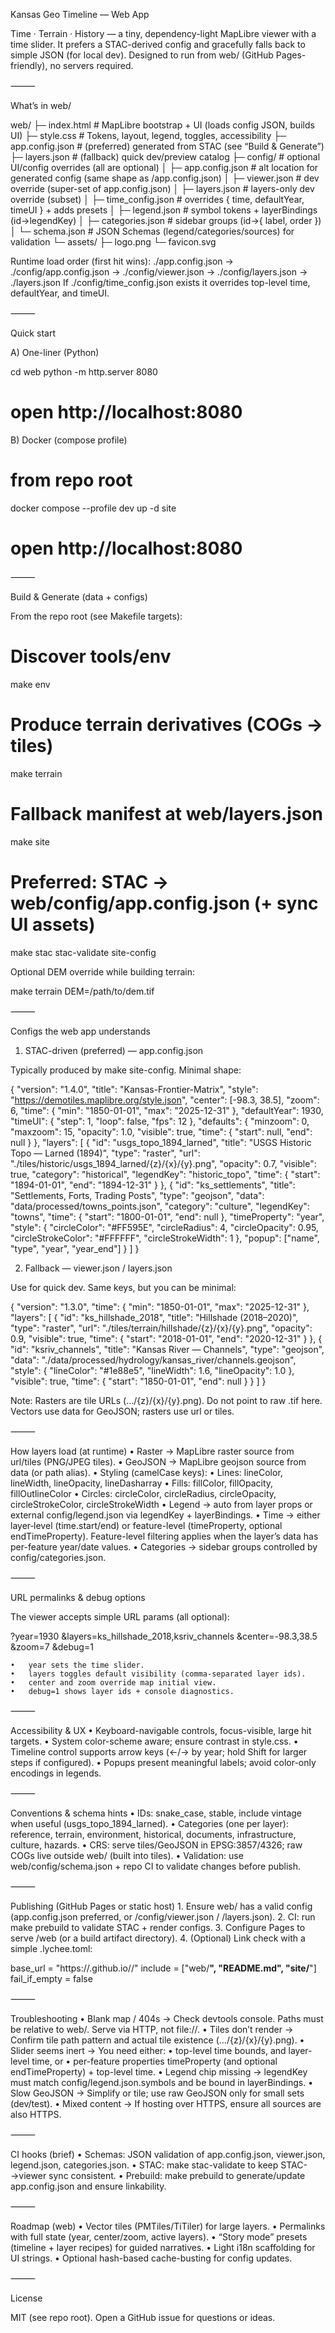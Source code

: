 Kansas Geo Timeline — Web App

Time · Terrain · History — a tiny, dependency-light MapLibre viewer with a time slider.
It prefers a STAC-derived config and gracefully falls back to simple JSON (for local dev).
Designed to run from web/ (GitHub Pages-friendly), no servers required.

⸻

What’s in web/

web/
├─ index.html              # MapLibre bootstrap + UI (loads config JSON, builds UI)
├─ style.css               # Tokens, layout, legend, toggles, accessibility
├─ app.config.json         # (preferred) generated from STAC (see “Build & Generate”)
├─ layers.json             # (fallback) quick dev/preview catalog
├─ config/                 # optional UI/config overrides (all are optional)
│  ├─ app.config.json      # alt location for generated config (same shape as /app.config.json)
│  ├─ viewer.json          # dev override (super-set of app.config.json)
│  ├─ layers.json          # layers-only dev override (subset)
│  ├─ time_config.json     # overrides { time, defaultYear, timeUI } + adds presets
│  ├─ legend.json          # symbol tokens + layerBindings (id→legendKey)
│  ├─ categories.json      # sidebar groups (id→{ label, order })
│  └─ schema.json          # JSON Schemas (legend/categories/sources) for validation
└─ assets/
   ├─ logo.png
   └─ favicon.svg

Runtime load order (first hit wins):
./app.config.json → ./config/app.config.json → ./config/viewer.json → ./config/layers.json → ./layers.json
If ./config/time_config.json exists it overrides top-level time, defaultYear, and timeUI.

⸻

Quick start

A) One-liner (Python)

cd web
python -m http.server 8080
# open http://localhost:8080

B) Docker (compose profile)

# from repo root
docker compose --profile dev up -d site
# open http://localhost:8080


⸻

Build & Generate (data + configs)

From the repo root (see Makefile targets):

# Discover tools/env
make env

# Produce terrain derivatives (COGs → tiles)
make terrain

# Fallback manifest at web/layers.json
make site

# Preferred: STAC → web/config/app.config.json (+ sync UI assets)
make stac stac-validate site-config

Optional DEM override while building terrain:

make terrain DEM=/path/to/dem.tif


⸻

Configs the web app understands

1) STAC-driven (preferred) — app.config.json

Typically produced by make site-config. Minimal shape:

{
  "version": "1.4.0",
  "title": "Kansas-Frontier-Matrix",
  "style": "https://demotiles.maplibre.org/style.json",
  "center": [-98.3, 38.5],
  "zoom": 6,
  "time": { "min": "1850-01-01", "max": "2025-12-31" },
  "defaultYear": 1930,
  "timeUI": { "step": 1, "loop": false, "fps": 12 },
  "defaults": {
    "minzoom": 0, "maxzoom": 15, "opacity": 1.0, "visible": true,
    "time": { "start": null, "end": null }
  },
  "layers": [
    {
      "id": "usgs_topo_1894_larned",
      "title": "USGS Historic Topo — Larned (1894)",
      "type": "raster",
      "url": "./tiles/historic/usgs_1894_larned/{z}/{x}/{y}.png",
      "opacity": 0.7,
      "visible": true,
      "category": "historical",
      "legendKey": "historic_topo",
      "time": { "start": "1894-01-01", "end": "1894-12-31" }
    },
    {
      "id": "ks_settlements",
      "title": "Settlements, Forts, Trading Posts",
      "type": "geojson",
      "data": "data/processed/towns_points.json",
      "category": "culture",
      "legendKey": "towns",
      "time": { "start": "1800-01-01", "end": null },
      "timeProperty": "year",
      "style": {
        "circleColor": "#FF595E",
        "circleRadius": 4,
        "circleOpacity": 0.95,
        "circleStrokeColor": "#FFFFFF",
        "circleStrokeWidth": 1
      },
      "popup": ["name", "type", "year", "year_end"]
    }
  ]
}

2) Fallback — viewer.json / layers.json

Use for quick dev. Same keys, but you can be minimal:

{
  "version": "1.3.0",
  "time": { "min": "1850-01-01", "max": "2025-12-31" },
  "layers": [
    {
      "id": "ks_hillshade_2018",
      "title": "Hillshade (2018–2020)",
      "type": "raster",
      "url": "./tiles/terrain/hillshade/{z}/{x}/{y}.png",
      "opacity": 0.9,
      "visible": true,
      "time": { "start": "2018-01-01", "end": "2020-12-31" }
    },
    {
      "id": "ksriv_channels",
      "title": "Kansas River — Channels",
      "type": "geojson",
      "data": "./data/processed/hydrology/kansas_river/channels.geojson",
      "style": { "lineColor": "#1e88e5", "lineWidth": 1.6, "lineOpacity": 1.0 },
      "visible": true,
      "time": { "start": "1850-01-01", "end": null }
    }
  ]
}

Note: Rasters are tile URLs (…/{z}/{x}/{y}.png). Do not point to raw .tif here.
Vectors use data for GeoJSON; rasters use url or tiles.

⸻

How layers load (at runtime)
	•	Raster → MapLibre raster source from url/tiles (PNG/JPEG tiles).
	•	GeoJSON → MapLibre geojson source from data (or path alias).
	•	Styling (camelCase keys):
	•	Lines: lineColor, lineWidth, lineOpacity, lineDasharray
	•	Fills: fillColor, fillOpacity, fillOutlineColor
	•	Circles: circleColor, circleRadius, circleOpacity, circleStrokeColor, circleStrokeWidth
	•	Legend → auto from layer props or external config/legend.json via legendKey + layerBindings.
	•	Time → either layer‐level (time.start/end) or feature-level (timeProperty, optional endTimeProperty).
Feature-level filtering applies when the layer’s data has per-feature year/date values.
	•	Categories → sidebar groups controlled by config/categories.json.

⸻

URL permalinks & debug options

The viewer accepts simple URL params (all optional):

?year=1930
&layers=ks_hillshade_2018,ksriv_channels
&center=-98.3,38.5
&zoom=7
&debug=1

	•	year sets the time slider.
	•	layers toggles default visibility (comma-separated layer ids).
	•	center and zoom override map initial view.
	•	debug=1 shows layer ids + console diagnostics.

⸻

Accessibility & UX
	•	Keyboard-navigable controls, focus-visible, large hit targets.
	•	System color-scheme aware; ensure contrast in style.css.
	•	Timeline control supports arrow keys (←/→ by year; hold Shift for larger steps if configured).
	•	Popups present meaningful labels; avoid color-only encodings in legends.

⸻

Conventions & schema hints
	•	IDs: snake_case, stable, include vintage when useful (usgs_topo_1894_larned).
	•	Categories (one per layer):
reference, terrain, environment, historical, documents, infrastructure, culture, hazards.
	•	CRS: serve tiles/GeoJSON in EPSG:3857/4326; raw COGs live outside web/ (built into tiles).
	•	Validation: use web/config/schema.json + repo CI to validate changes before publish.

⸻

Publishing (GitHub Pages or static host)
	1.	Ensure web/ has a valid config (app.config.json preferred, or /config/viewer.json / /layers.json).
	2.	CI: run make prebuild to validate STAC + render configs.
	3.	Configure Pages to serve /web (or a build artifact directory).
	4.	(Optional) Link check with a simple .lychee.toml:

base_url = "https://<user>.github.io/<repo>/"
include = ["web/**", "README.md", "site/**"]
fail_if_empty = false


⸻

Troubleshooting
	•	Blank map / 404s → Check devtools console. Paths must be relative to web/. Serve via HTTP, not file://.
	•	Tiles don’t render → Confirm tile path pattern and actual tile existence (…/{z}/{x}/{y}.png).
	•	Slider seems inert → You need either:
	•	top-level time bounds, and layer-level time, or
	•	per-feature properties timeProperty (and optional endTimeProperty) + top-level time.
	•	Legend chip missing → legendKey must match config/legend.json.symbols and be bound in layerBindings.
	•	Slow GeoJSON → Simplify or tile; use raw GeoJSON only for small sets (dev/test).
	•	Mixed content → If hosting over HTTPS, ensure all sources are also HTTPS.

⸻

CI hooks (brief)
	•	Schemas: JSON validation of app.config.json, viewer.json, legend.json, categories.json.
	•	STAC: make stac-validate to keep STAC-→viewer sync consistent.
	•	Prebuild: make prebuild to generate/update app.config.json and ensure linkability.

⸻

Roadmap (web)
	•	Vector tiles (PMTiles/TiTiler) for large layers.
	•	Permalinks with full state (year, center/zoom, active layers).
	•	“Story mode” presets (timeline + layer recipes) for guided narratives.
	•	Light i18n scaffolding for UI strings.
	•	Optional hash-based cache-busting for config updates.

⸻

License

MIT (see repo root). Open a GitHub issue for questions or ideas.
